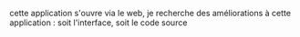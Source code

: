 cette application s'ouvre via le web, je recherche des améliorations à cette application : soit l'interface, soit le code source
